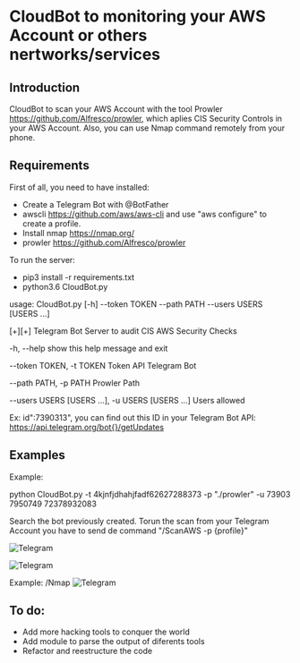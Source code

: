 # CloudBot to monitoring your AWS Account or others nertworks/services

## Introduction

CloudBot to scan your AWS Account with the tool Prowler https://github.com/Alfresco/prowler, which aplies CIS Security Controls in your AWS Account. Also, you can use Nmap command remotely from your phone.

## Requirements

First of all, you need to have installed:

 - Create a Telegram Bot with @BotFather
 - awscli https://github.com/aws/aws-cli and use "aws configure" to create a profile.
 - Install nmap https://nmap.org/
 - prowler https://github.com/Alfresco/prowler

To run the server:

- pip3 install -r requirements.txt
- python3.6 CloudBot.py



usage: CloudBot.py [-h] --token TOKEN --path PATH --users USERS [USERS ...] 

[+][+] Telegram Bot Server to audit CIS AWS Security Checks

   -h, --help     show this help message and exit

  --token TOKEN, -t TOKEN   Token API Telegram Bot

  --path PATH, -p PATH  Prowler Path

  --users USERS [USERS ...], -u USERS [USERS ...]
                        Users allowed

Ex: id":7390313", you can find out this ID in your Telegram Bot API:
https://api.telegram.org/bot{}/getUpdates




## Examples

Example:

python CloudBot.py -t 4kjnfjdhahjfadf62627288373 -p "./prowler" -u 73903 7950749 72378932083 

Search the bot previously created. Torun the scan from your Telegram Account you have to send de command "/ScanAWS -p {profile}"

![Telegram](https://i.imgur.com/8Wej4bL.png)

![Telegram](https://i.imgur.com/TePXVyP.jpg)


Example: /Nmap 
![Telegram](https://i.imgur.com/5FCy9xh.png)

## To do:

- Add more hacking tools to conquer the world
- Add module to parse the output of diferents tools
- Refactor and reestructure the code 






